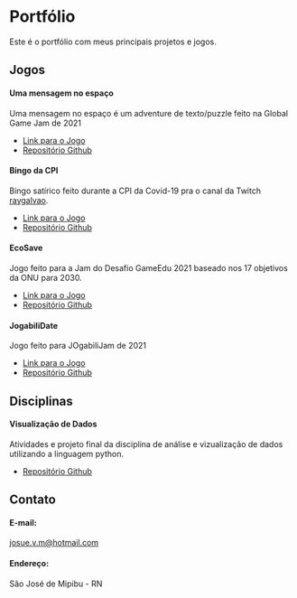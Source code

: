 # Portfólio

Este é o portfólio com meus principais projetos e jogos.

## Jogos

#### Uma mensagem no espaço

  Uma mensagem no espaço é um adventure de texto/puzzle feito na Global Game Jam de 2021
  
- [Link para o Jogo](https://globalgamejam.org/2021/games/uma-mensagem-no-espa%C3%A7o-0)
- [Repositório Github](https://github.com/josue-vm/Meus-Jogos/tree/main/Uma%20mensagem%20no%20espa%C3%A7o)

#### Bingo da CPI

  Bingo satírico feito durante a CPI da Covid-19 pra o canal da Twitch [raygalvao](https://www.twitch.tv/raygalvao).

- [Link para o Jogo](https://josue-vm.itch.io/bingo-da-cpi)
- [Repositório Github](https://github.com/josue-vm/Meus-Jogos/tree/main/Bingo%20da%20CPI)

#### EcoSave
  
  Jogo feito para a Jam do Desafio GameEdu 2021 baseado nos 17 objetivos da ONU para 2030.
  
- [Link para o Jogo](https://josue-vm.itch.io/ecosave)
- [Repositório Github](https://github.com/josue-vm/Meus-Jogos/tree/main/EcoSave)

#### JogabiliDate

  Jogo feito para JOgabiliJam de 2021

- [Link para o Jogo](https://josue-vm.itch.io/jogabilidate)
- [Repositório Github](https://github.com/josue-vm/Meus-Jogos/tree/main/JogabiliDate)

## Disciplinas

#### Visualização de Dados
Atividades e projeto final da disciplina de análise e vizualização de dados utilizando a linguagem python.

- [Repositório Github](https://github.com/josue-vm/PythonVD)

## Contato

#### E-mail:
<josue.v.m@hotmail.com>

#### Endereço:
São José de Mipibu - RN

